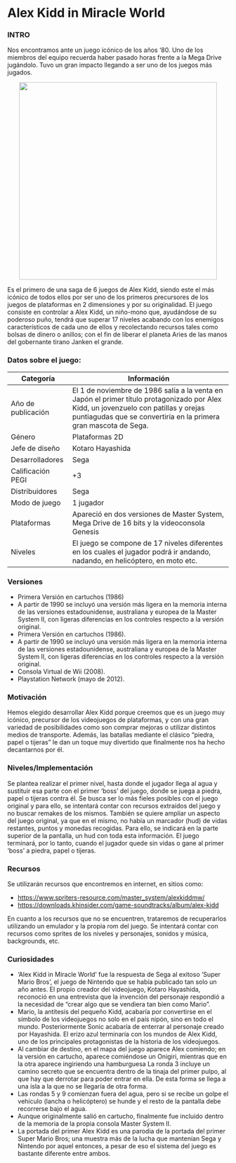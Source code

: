 # Alex Kidd in Miracle World

### INTRO
Nos encontramos ante un juego icónico de los años ‘80. Uno de los miembros del equipo recuerda haber pasado horas frente a la Mega Drive jugándolo. Tuvo un gran impacto llegando a ser uno de los juegos más jugados.

<p align="center">
  <img src="https://lh3.googleusercontent.com/--S0AmH-1f40/Wu85mCH28DI/AAAAAAAAABU/wPwxcSkoyCEhgAtdmSlTz1cg9pfyq7dvgCL0BGAYYCw/h600/2018-05-06.pn" width="450">
</p>

Es el primero de una saga de 6 juegos de Alex Kidd, siendo este el más icónico de todos ellos por ser uno de los primeros precursores de los juegos de plataformas en 2 dimensiones y por su originalidad. El juego consiste en controlar a Alex Kidd, un niño-mono que, ayudándose de su poderoso puño, tendrá que superar 17 niveles acabando con los enemigos característicos de cada uno de ellos y recolectando recursos tales como bolsas de dinero o anillos; con el fin de liberar el planeta Aries de las manos del gobernante tirano Janken el grande.

### Datos sobre el juego:

| Categoría | Información |
|-----|-----|
| Año de publicación | El 1 de noviembre de 1986 salía a la venta en Japón el primer título protagonizado por Alex Kidd, un jovenzuelo con patillas y orejas puntiagudas que se convertiría en la primera gran mascota de Sega. |
| Género | Plataformas 2D |
| Jefe de diseño | Kotaro Hayashida |
| Desarrolladores | Sega |
| Calificación PEGI | +3 |
| Distribuidores | Sega |
| Modo de juego | 1 jugador |
| Plataformas | Apareció en dos versiones de Master System, Mega Drive de 16 bits y la videoconsola Genesis |
| Niveles | El juego se compone de 17 niveles diferentes en los cuales el jugador podrá ir andando, nadando, en helicóptero, en moto etc. |

### Versiones 
- Primera Versión en cartuchos (1986) 
- A partir de 1990 se incluyó una versión más ligera en la memoria interna de las versiones estadounidense, australiana y europea de la Master System II, con ligeras diferencias en los controles respecto a la versión original.
- Primera Versión en cartuchos (1986).
- A partir de 1990 se incluyó una versión más ligera en la memoria interna de las versiones estadounidense, australiana y europea de la Master System II, con ligeras diferencias en los controles respecto a la versión original.
- Consola Virtual de Wii (2008).
- Playstation Network (mayo de 2012).

### Motivación
Hemos elegido desarrollar Alex Kidd porque creemos que es un juego muy icónico, precursor de los videojuegos de plataformas, y con una gran variedad de posibilidades como son comprar mejoras o utilizar distintos medios de transporte. Además, las batallas mediante el clásico “piedra, papel o tijeras” le dan un toque muy divertido que finalmente nos ha hecho decantarnos por él.

### Niveles/Implementación
Se plantea realizar el primer nivel, hasta donde el jugador llega al agua y sustituir esa parte con el primer ‘boss’ del juego, donde se juega a piedra, papel o tijeras contra él.
Se busca ser lo más fieles posibles con el juego original y para ello, se intentará contar con recursos extraídos del juego y no buscar remakes de los mismos. 
También se quiere ampliar un aspecto del juego original, ya que en el mismo, no había un marcador (hud) de vidas restantes, puntos y monedas recogidas. Para ello, se indicará en la parte superior de la pantalla, un hud con toda esta información.
El juego terminará, por lo tanto, cuando el jugador quede sin vidas o gane al primer ‘boss’ a piedra, papel o tijeras.

### Recursos
Se utilizarán recursos que encontremos en internet, en sitios como:
* https://www.spriters-resource.com/master_system/alexkiddmw/
* https://downloads.khinsider.com/game-soundtracks/album/alex-kidd

En cuanto a los recursos que no se encuentren, trataremos de recuperarlos utilizando un emulador y la propia rom del juego.
Se intentará contar con recursos como sprites de los niveles y personajes, sonidos y música, backgrounds, etc.

### Curiosidades
* ‘Alex Kidd in Miracle World’ fue la respuesta de Sega al exitoso ‘Super Mario Bros’, el juego de Nintendo que se había publicado tan solo un año antes. El propio creador del videojuego, Kotaro Hayashida, reconoció en una entrevista que la invención del personaje respondió a la necesidad de “crear algo que se vendiera tan bien como Mario”.
* Mario, la antítesis del pequeño Kidd, acabaría por convertirse en el símbolo de los videojuegos no solo en el país nipón, sino en todo el mundo. Posteriormente Sonic acabaría de enterrar al personaje creado por Hayashida. El erizo azul terminaría con los mundos de Alex Kidd, uno de los principales protagonistas de la historia de los videojuegos.
* Al cambiar de destino, en el mapa del juego aparece Alex comiendo; en la versión en cartucho, aparece comiéndose un Onigiri, mientras que en la otra aparece ingiriendo una hamburguesa
La ronda 3 incluye un camino secreto que se encuentra dentro de la tinaja del primer pulpo, al que hay que derrotar para poder entrar en ella. De esta forma se llega a una isla a la que no se llegaría de otra forma.
* Las rondas 5 y 9 comienzan fuera del agua, pero si se recibe un golpe el vehículo (lancha o helicóptero) se hunde y el resto de la pantalla debe recorrerse bajo el agua.
* Aunque originalmente salió en cartucho, finalmente fue incluido dentro de la memoria de la propia consola Master System II.
* La portada del primer Alex Kidd es una parodia de la portada del primer Super Mario Bros; una muestra más de la lucha que mantenían Sega y Nintendo por aquel entonces, a pesar de eso el sistema del juego es bastante diferente entre ambos.
